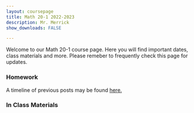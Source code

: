 ```yaml
---
layout: coursepage
title: Math 20-1 2022-2023
description: Mr. Merrick 
show_downloads: FALSE

---
```

<!--- ### MATH 20-1 SECTION  ### --->
Welcome to our Math 20-1 course page. Here you will find important dates, class materials and more. Please remeber to frequently check this page for updates. 

### Homework 
<!--- 
### September 1 - September 
* Watch List:  
    * Review any outstanding material. 
---> 

A timeline of previous posts may be found <a href="https://merrickmath.github.io/MerrickMath.github.io-Div34Math/Timeline2022.html"> here. </a>


### In Class Materials 


<!--- ### MATH 30-1 SECTION  ### ---> 
<!---
### Homework 

### In Class Materials 
---> 




  




